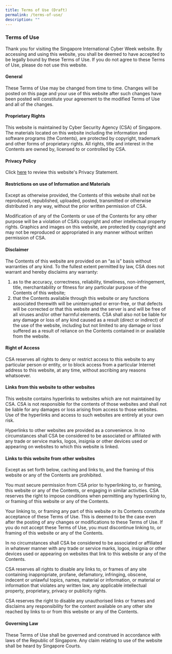 ```yaml
---
title: Terms of Use (Draft)
permalink: /terms-of-use/
description: ""
---
```


### **Terms of Use**

Thank you for visiting the Singapore International Cyber Week website. By accessing and using this website, you shall be deemed to have accepted to be legally bound by these Terms of Use. If you do not agree to these Terms of Use, please do not use this website.

#### General

These Terms of Use may be changed from time to time. Changes will be posted on this page and your use of this website after such changes have been posted will constitute your agreement to the modified Terms of Use and all of the changes.

#### Proprietary Rights

This website is maintained by Cyber Security Agency (CSA) of Singapore. The materials located on this website including the information and software programs (the Contents), are protected by copyright, trademark and other forms of proprietary rights. All rights, title and interest in the Contents are owned by, licensed to or controlled by CSA.

#### Privacy Policy

Click [here](/privacy/) to review this website's Privacy Statement.

#### Restrictions on use of Information and Materials

Except as otherwise provided, the Contents of this website shall not be reproduced, republished, uploaded, posted, transmitted or otherwise distributed in any way, without the prior written permission of CSA.

Modification of any of the Contents or use of the Contents for any other purpose will be a violation of CSA’s copyright and other intellectual property rights. Graphics and images on this website, are protected by copyright and may not be reproduced or appropriated in any manner without written permission of CSA.


#### Disclaimer

The Contents of this website are provided on an “as is” basis without warranties of any kind. To the fullest extent permitted by law, CSA does not warrant and hereby disclaims any warranty:

1.  as to the accuracy, correctness, reliability, timeliness, non-infringement, title, merchantability or fitness for any particular purpose of the Contents of this website;
2.  that the Contents available through this website or any functions associated therewith will be uninterrupted or error-free, or that defects will be corrected or that this website and the server is and will be free of all viruses and/or other harmful elements. CSA shall also not be liable for any damage or loss of any kind caused as a result (direct or indirect) of the use of the website, including but not limited to any damage or loss suffered as a result of reliance on the Contents contained in or available from the website.

#### Right of Access

CSA reserves all rights to deny or restrict access to this website to any particular person or entity, or to block access from a particular Internet address to this website, at any time, without ascribing any reasons whatsoever.

#### Links from this website to other websites

This website contains hyperlinks to websites which are not maintained by CSA. CSA is not responsible for the contents of those websites and shall not be liable for any damages or loss arising from access to those websites. Use of the hyperlinks and access to such websites are entirely at your own risk.

Hyperlinks to other websites are provided as a convenience. In no circumstances shall CSA be considered to be associated or affiliated with any trade or service marks, logos, insignia or other devices used or appearing on websites to which this website is linked.

#### Links to this website from other websites

Except as set forth below, caching and links to, and the framing of this website or any of the Contents are prohibited.

You must secure permission from CSA prior to hyperlinking to, or framing, this website or any of the Contents, or engaging in similar activities. CSA reserves the right to impose conditions when permitting any hyperlinking to, or framing of this website or any of the Contents.

Your linking to, or framing any part of this website or its Contents constitute acceptance of these Terms of Use. This is deemed to be the case even after the posting of any changes or modifications to these Terms of Use. If you do not accept these Terms of Use, you must discontinue linking to, or framing of this website or any of the Contents.

In no circumstances shall CSA be considered to be associated or affiliated in whatever manner with any trade or service marks, logos, insignia or other devices used or appearing on websites that link to this website or any of the Contents.

CSA reserves all rights to disable any links to, or frames of any site containing inappropriate, profane, defamatory, infringing, obscene, indecent or unlawful topics, names, material or information, or material or information that violates any written law, any applicable intellectual property, proprietary, privacy or publicity rights.

CSA reserves the right to disable any unauthorised links or frames and disclaims any responsibility for the content available on any other site reached by links to or from this website or any of the Contents.

#### Governing Law

These Terms of Use shall be governed and construed in accordance with laws of the Republic of Singapore. Any claim relating to use of the website shall be heard by Singapore Courts.